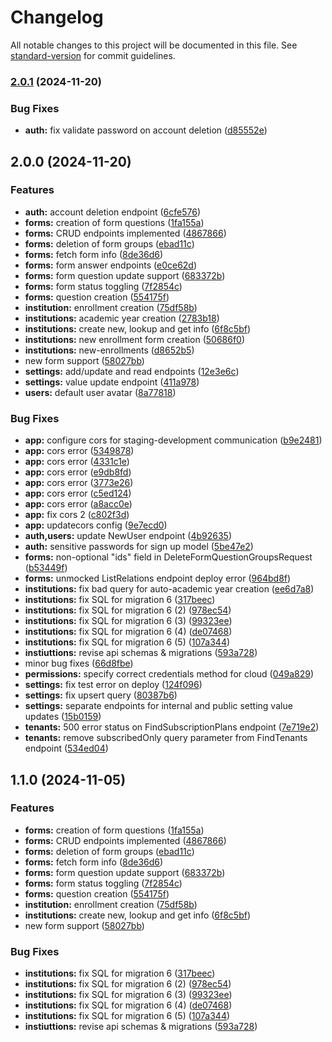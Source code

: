 # Changelog

All notable changes to this project will be documented in this file. See [standard-version](https://github.com/conventional-changelog/standard-version) for commit guidelines.

### [2.0.1](https://github.com/brinestone/scholaris-api/compare/v2.0.0...v2.0.1) (2024-11-20)


### Bug Fixes

* **auth:** fix validate password on account deletion ([d85552e](https://github.com/brinestone/scholaris-api/commit/d85552e4b333347b1b17495a633e05d71dbbcb52))

## 2.0.0 (2024-11-20)


### Features

* **auth:** account deletion endpoint ([6cfe576](https://github.com/brinestone/scholaris-api/commit/6cfe5761b3130e454a792f4ac16074c7b13d413e))
* **forms:** creation of form questions ([1fa155a](https://github.com/brinestone/scholaris-api/commit/1fa155a1c96cf078825fa0c6cbafa45b44a84d6d))
* **forms:** CRUD endpoints implemented ([4867866](https://github.com/brinestone/scholaris-api/commit/486786693d6e3755e1fba2fa6595060f773b85a9))
* **forms:** deletion of form groups ([ebad11c](https://github.com/brinestone/scholaris-api/commit/ebad11c0acbb292ecba563c40cacbf7b43786d9e))
* **forms:** fetch form info ([8de36d6](https://github.com/brinestone/scholaris-api/commit/8de36d616435e03edd572d1ffecdeb2e8538f76b))
* **forms:** form answer endpoints ([e0ce62d](https://github.com/brinestone/scholaris-api/commit/e0ce62d890365dc7e5399de46209857888fafd8f))
* **forms:** form question update support ([683372b](https://github.com/brinestone/scholaris-api/commit/683372b49a94d92b777409d77aa02559a71f8fb0))
* **forms:** form status toggling ([7f2854c](https://github.com/brinestone/scholaris-api/commit/7f2854c16033acc242920e7d24f73f4bc9a96225))
* **forms:** question creation ([554175f](https://github.com/brinestone/scholaris-api/commit/554175fffec08cb2bca5db0a9985b3d87bbac890))
* **institution:** enrollment creation ([75df58b](https://github.com/brinestone/scholaris-api/commit/75df58bbb66e185f56a5134aa876ddb25a75b6ae))
* **institutions:** academic year creation ([2783b18](https://github.com/brinestone/scholaris-api/commit/2783b18eb803d145a140bd7adc52f6c2f990c9cb))
* **institutions:** create new, lookup and get info ([6f8c5bf](https://github.com/brinestone/scholaris-api/commit/6f8c5bf91edbe7ce686902583d088882a5d90291))
* **institutions:** new enrollment form creation ([50686f0](https://github.com/brinestone/scholaris-api/commit/50686f06a14eac3ed87c688093c3b84301431de3))
* **institutions:** new-enrollments ([d8652b5](https://github.com/brinestone/scholaris-api/commit/d8652b51887b392a31c6e9d5b6ed016c5d1c62d7))
* new form support ([58027bb](https://github.com/brinestone/scholaris-api/commit/58027bb8a90c427a878bc181e28b70d71ea06e30))
* **settings:** add/update and read endpoints ([12e3e6c](https://github.com/brinestone/scholaris-api/commit/12e3e6c9a3351a8adfb7da5744c2e1bed3f282ea))
* **settings:** value update endpoint ([411a978](https://github.com/brinestone/scholaris-api/commit/411a978cb6be101a2cefb10dc55483cceccb0f9a))
* **users:** default user avatar ([8a77818](https://github.com/brinestone/scholaris-api/commit/8a77818aba9631df38f0eb8c1dc16f5e7a95061d))


### Bug Fixes

* **app:** configure cors for staging-development communication ([b9e2481](https://github.com/brinestone/scholaris-api/commit/b9e2481695a9751e7ce99e040c432317a319cc8d))
* **app:** cors error ([5349878](https://github.com/brinestone/scholaris-api/commit/53498788f6b06df4b8e2ae5250d94207a122da07))
* **app:** cors error ([4331c1e](https://github.com/brinestone/scholaris-api/commit/4331c1e36b274381bad57e19c6e5ef18bc2cd417))
* **app:** cors error ([e9db8fd](https://github.com/brinestone/scholaris-api/commit/e9db8fd9a7e2dd62b9b57b551dfc40330cab1a91))
* **app:** cors error ([3773e26](https://github.com/brinestone/scholaris-api/commit/3773e26534c598a750b1cda0626f336553782763))
* **app:** cors error ([c5ed124](https://github.com/brinestone/scholaris-api/commit/c5ed1240951a27eeb783ab1d1966f8023223fbdf))
* **app:** cors error ([a8acc0e](https://github.com/brinestone/scholaris-api/commit/a8acc0e2e4011f7b3c6c269be5d925a1d30830f7))
* **app:** fix cors 2 ([c802f3d](https://github.com/brinestone/scholaris-api/commit/c802f3d4aaee82f09eb33e7072adf2946c32eedf))
* **app:** updatecors config ([9e7ecd0](https://github.com/brinestone/scholaris-api/commit/9e7ecd02cef9c9c247bccf48744b8aa7a50bbf35))
* **auth,users:** update NewUser endpoint ([4b92635](https://github.com/brinestone/scholaris-api/commit/4b92635a39dc515862b24ec418be1fbcf956d300))
* **auth:** sensitive passwords for sign up model ([5be47e2](https://github.com/brinestone/scholaris-api/commit/5be47e297b5c7de74e4a626dfd96b14cce789f49))
* **forms:** non-optional "ids" field in DeleteFormQuestionGroupsRequest ([b53449f](https://github.com/brinestone/scholaris-api/commit/b53449f2a9aa59580d0b7cae455215d2f11aa76a))
* **forms:** unmocked ListRelations endpoint deploy error ([964bd8f](https://github.com/brinestone/scholaris-api/commit/964bd8f4bb3239517d7c2b9d185cd36be0556e88))
* **institutions:** fix bad query for auto-academic year creation ([ee6d7a8](https://github.com/brinestone/scholaris-api/commit/ee6d7a8f3386a308d51bf32bd7d98340b7e5f5fc))
* **institutions:** fix SQL for migration 6 ([317beec](https://github.com/brinestone/scholaris-api/commit/317beec8324d4f612a95b6285947f23615e2e091))
* **institutions:** fix SQL for migration 6 (2) ([978ec54](https://github.com/brinestone/scholaris-api/commit/978ec5492cae67dec5af266ee998362cd1fa6a2e))
* **institutions:** fix SQL for migration 6 (3) ([99323ee](https://github.com/brinestone/scholaris-api/commit/99323eee871a299fa8f92166c0a672dea7113db3))
* **institutions:** fix SQL for migration 6 (4) ([de07468](https://github.com/brinestone/scholaris-api/commit/de07468ea97312c6a76b0cec17246c60e1388b90))
* **institutions:** fix SQL for migration 6 (5) ([107a344](https://github.com/brinestone/scholaris-api/commit/107a344db72ea8b2862533147a6b51322ef80ed3))
* **instiuttions:** revise api schemas & migrations ([593a728](https://github.com/brinestone/scholaris-api/commit/593a72809b2f8610269bca9827caf7e1b4053bee))
* minor bug fixes ([66d8fbe](https://github.com/brinestone/scholaris-api/commit/66d8fbe7a5398e7248ae3259a91085aaa1369065))
* **permissions:** specify correct credentials method for cloud ([049a829](https://github.com/brinestone/scholaris-api/commit/049a8292c3d565623ea3762792d68a2d4e101eaf))
* **settings:** fix test error on deploy ([124f096](https://github.com/brinestone/scholaris-api/commit/124f09699d748954a1d9fa1f6f6a8ff0ecc0b139))
* **settings:** fix upsert query ([80387b6](https://github.com/brinestone/scholaris-api/commit/80387b6571e2b9dc1b2e27fe9b4a763ccbb7f7e2))
* **settings:** separate endpoints for internal and public setting value updates ([15b0159](https://github.com/brinestone/scholaris-api/commit/15b015979e5031205b27e7542ca3827fc6c416dd))
* **tenants:** 500 error status on FindSubscriptionPlans endpoint ([7e719e2](https://github.com/brinestone/scholaris-api/commit/7e719e2a1b58e59434e3a4b10c1d004f5272447d))
* **tenants:** remove subscribedOnly query parameter from FindTenants endpoint ([534ed04](https://github.com/brinestone/scholaris-api/commit/534ed0471077bd32cb8da648288ead2cd8e113cd))

## 1.1.0 (2024-11-05)


### Features

* **forms:** creation of form questions ([1fa155a](https://github.com/brinestone/scholaris-api/commit/1fa155a1c96cf078825fa0c6cbafa45b44a84d6d))
* **forms:** CRUD endpoints implemented ([4867866](https://github.com/brinestone/scholaris-api/commit/486786693d6e3755e1fba2fa6595060f773b85a9))
* **forms:** deletion of form groups ([ebad11c](https://github.com/brinestone/scholaris-api/commit/ebad11c0acbb292ecba563c40cacbf7b43786d9e))
* **forms:** fetch form info ([8de36d6](https://github.com/brinestone/scholaris-api/commit/8de36d616435e03edd572d1ffecdeb2e8538f76b))
* **forms:** form question update support ([683372b](https://github.com/brinestone/scholaris-api/commit/683372b49a94d92b777409d77aa02559a71f8fb0))
* **forms:** form status toggling ([7f2854c](https://github.com/brinestone/scholaris-api/commit/7f2854c16033acc242920e7d24f73f4bc9a96225))
* **forms:** question creation ([554175f](https://github.com/brinestone/scholaris-api/commit/554175fffec08cb2bca5db0a9985b3d87bbac890))
* **institution:** enrollment creation ([75df58b](https://github.com/brinestone/scholaris-api/commit/75df58bbb66e185f56a5134aa876ddb25a75b6ae))
* **institutions:** create new, lookup and get info ([6f8c5bf](https://github.com/brinestone/scholaris-api/commit/6f8c5bf91edbe7ce686902583d088882a5d90291))
* new form support ([58027bb](https://github.com/brinestone/scholaris-api/commit/58027bb8a90c427a878bc181e28b70d71ea06e30))


### Bug Fixes

* **institutions:** fix SQL for migration 6 ([317beec](https://github.com/brinestone/scholaris-api/commit/317beec8324d4f612a95b6285947f23615e2e091))
* **institutions:** fix SQL for migration 6 (2) ([978ec54](https://github.com/brinestone/scholaris-api/commit/978ec5492cae67dec5af266ee998362cd1fa6a2e))
* **institutions:** fix SQL for migration 6 (3) ([99323ee](https://github.com/brinestone/scholaris-api/commit/99323eee871a299fa8f92166c0a672dea7113db3))
* **institutions:** fix SQL for migration 6 (4) ([de07468](https://github.com/brinestone/scholaris-api/commit/de07468ea97312c6a76b0cec17246c60e1388b90))
* **institutions:** fix SQL for migration 6 (5) ([107a344](https://github.com/brinestone/scholaris-api/commit/107a344db72ea8b2862533147a6b51322ef80ed3))
* **instiuttions:** revise api schemas & migrations ([593a728](https://github.com/brinestone/scholaris-api/commit/593a72809b2f8610269bca9827caf7e1b4053bee))
